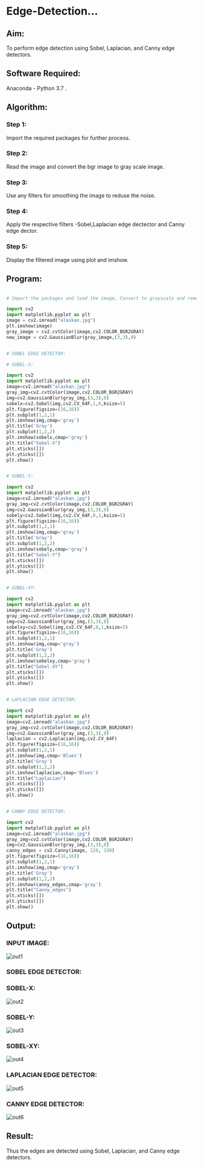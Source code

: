 # Edge-Detection...

## Aim:

To perform edge detection using Sobel, Laplacian, and Canny edge detectors.

## Software Required:

Anaconda - Python 3.7 .

## Algorithm:

### Step 1:

Import the required packages for further process.

### Step 2:

Read the image and convert the bgr image to gray scale image.

### Step 3:

Use any filters for smoothing the image to reduse the noise.

### Step 4:

Apply the respective filters -Sobel,Laplacian edge dectector and Canny edge dector.

### Step 5:

Display the filtered image using plot and imshow.
 
 
## Program:

```python 

# Import the packages and load the image, Convert to grayscale and remove noise:

import cv2
import matplotlib.pyplot as plt
image = cv2.imread("alaskan.jpg")
plt.imshow(image)
gray_image = cv2.cvtColor(image,cv2.COLOR_BGR2GRAY)
new_image = cv2.GaussianBlur(gray_image,(3,3),0)

```

```python

# SOBEL EDGE DETECTOR:

# SOBEL-X:

import cv2
import matplotlib.pyplot as plt
image=cv2.imread("alaskan.jpg")
gray_img=cv2.cvtColor(image,cv2.COLOR_BGR2GRAY)
img=cv2.GaussianBlur(gray_img,(3,3),0)
sobelx=cv2.Sobel(img,cv2.CV_64F,1,0,ksize=5)
plt.figure(figsize=(16,16))
plt.subplot(1,2,1)
plt.imshow(img,cmap='gray')
plt.title('Gray')
plt.subplot(1,2,2)
plt.imshow(sobelx,cmap='gray')
plt.title("Sobel-X")
plt.xticks([])
plt.yticks([])
plt.show()

```

```python

# SOBEL-Y:

import cv2
import matplotlib.pyplot as plt
image=cv2.imread("alaskan.jpg")
gray_img=cv2.cvtColor(image,cv2.COLOR_BGR2GRAY)
img=cv2.GaussianBlur(gray_img,(3,3),0)
sobely=cv2.Sobel(img,cv2.CV_64F,0,1,ksize=5)
plt.figure(figsize=(16,16))
plt.subplot(1,2,1)
plt.imshow(img,cmap='gray')
plt.title('Gray')
plt.subplot(1,2,2)
plt.imshow(sobely,cmap='gray')
plt.title("Sobel-Y")
plt.xticks([])
plt.yticks([])
plt.show()

```

```python

# SOBEL-XY:

import cv2
import matplotlib.pyplot as plt
image=cv2.imread("alaskan.jpg")
gray_img=cv2.cvtColor(image,cv2.COLOR_BGR2GRAY)
img=cv2.GaussianBlur(gray_img,(3,3),0)
sobelxy=cv2.Sobel(img,cv2.CV_64F,0,1,ksize=5)
plt.figure(figsize=(16,16))
plt.subplot(1,2,1)
plt.imshow(img,cmap='gray')
plt.title('Gray')
plt.subplot(1,2,2)
plt.imshow(sobelxy,cmap='gray')
plt.title("Sobel-XY")
plt.xticks([])
plt.yticks([])
plt.show()

```

```python

# LAPLACIAN EDGE DETECTOR:

import cv2
import matplotlib.pyplot as plt
image=cv2.imread("alaskan.jpg")
gray_img=cv2.cvtColor(image,cv2.COLOR_BGR2GRAY)
img=cv2.GaussianBlur(gray_img,(3,3),0)
laplacian = cv2.Laplacian(img,cv2.CV_64F)
plt.figure(figsize=(16,16))
plt.subplot(1,2,1)
plt.imshow(img,cmap='Blues')
plt.title('Gray')
plt.subplot(1,2,2)
plt.imshow(laplacian,cmap='Blues')
plt.title("Laplacian")
plt.xticks([])
plt.yticks([])
plt.show()

```

```python 

# CANNY EDGE DETECTOR:

import cv2
import matplotlib.pyplot as plt
image=cv2.imread("alaskan.jpg")
gray_img=cv2.cvtColor(image,cv2.COLOR_BGR2GRAY)
img=cv2.GaussianBlur(gray_img,(3,3),0)
canny_edges = cv2.Canny(image, 120, 150)
plt.figure(figsize=(16,16))
plt.subplot(1,2,1)
plt.imshow(img,cmap='gray')
plt.title('Gray')
plt.subplot(1,2,2)
plt.imshow(canny_edges,cmap='gray')
plt.title("Canny_edges")
plt.xticks([])
plt.yticks([])
plt.show()

```


## Output:

### INPUT IMAGE:

![out1](https://user-images.githubusercontent.com/93427534/232227951-4bd6ecaa-3482-46cc-9544-a752d5ab6037.png)

### SOBEL EDGE DETECTOR:

### SOBEL-X:

![out2](https://user-images.githubusercontent.com/93427534/232227955-ddfa8bda-8474-45cf-b3f0-f49305f8226a.png)

### SOBEL-Y:

![out3](https://user-images.githubusercontent.com/93427534/232227958-e37259fd-c754-4e32-8750-3ca50cafe8d9.png)

### SOBEL-XY:

![out4](https://user-images.githubusercontent.com/93427534/232227962-905659b3-8f51-4117-8b3a-98517e5bfc1b.png)

### LAPLACIAN EDGE DETECTOR:

![out5](https://user-images.githubusercontent.com/93427534/232227967-c041bfcd-5a4d-4871-b90f-e13b183fc402.png)

### CANNY EDGE DETECTOR:

![out6](https://user-images.githubusercontent.com/93427534/232227970-a0fc862c-acdd-46a3-9de6-8c68b7b4e0d7.png)

## Result:

Thus the edges are detected using Sobel, Laplacian, and Canny edge detectors.


